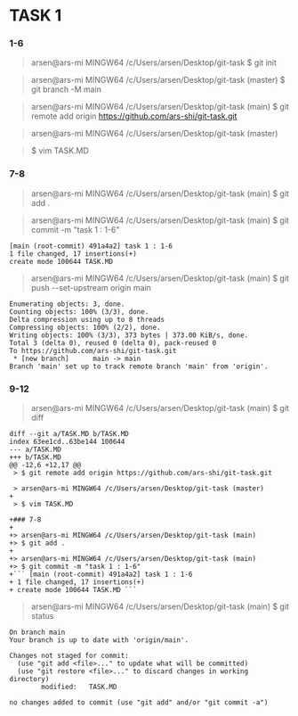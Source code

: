 # TASK 1

### 1-6

> arsen@ars-mi MINGW64 /c/Users/arsen/Desktop/git-task
> $ git init

> arsen@ars-mi MINGW64 /c/Users/arsen/Desktop/git-task (master)
> $ git branch -M main

> arsen@ars-mi MINGW64 /c/Users/arsen/Desktop/git-task (main)
> $ git remote add origin https://github.com/ars-shi/git-task.git

> arsen@ars-mi MINGW64 /c/Users/arsen/Desktop/git-task (master)

> $ vim TASK.MD

### 7-8

> arsen@ars-mi MINGW64 /c/Users/arsen/Desktop/git-task (main)
> $ git add .

> arsen@ars-mi MINGW64 /c/Users/arsen/Desktop/git-task (main)
> $ git commit -m "task 1 : 1-6"
``` 
[main (root-commit) 491a4a2] task 1 : 1-6
1 file changed, 17 insertions(+)
create mode 100644 TASK.MD 
```

> arsen@ars-mi MINGW64 /c/Users/arsen/Desktop/git-task (main)
> $ git push --set-upstream origin main
```
Enumerating objects: 3, done.
Counting objects: 100% (3/3), done.
Delta compression using up to 8 threads
Compressing objects: 100% (2/2), done.
Writing objects: 100% (3/3), 373 bytes | 373.00 KiB/s, done.
Total 3 (delta 0), reused 0 (delta 0), pack-reused 0
To https://github.com/ars-shi/git-task.git
 * [new branch]      main -> main
Branch 'main' set up to track remote branch 'main' from 'origin'.
```

 ### 9-12

> arsen@ars-mi MINGW64 /c/Users/arsen/Desktop/git-task (main)
> $ git diff
```
diff --git a/TASK.MD b/TASK.MD
index 63ee1cd..63be144 100644
--- a/TASK.MD
+++ b/TASK.MD
@@ -12,6 +12,17 @@
 > $ git remote add origin https://github.com/ars-shi/git-task.git

 > arsen@ars-mi MINGW64 /c/Users/arsen/Desktop/git-task (master)
+
 > $ vim TASK.MD

+### 7-8
+
+> arsen@ars-mi MINGW64 /c/Users/arsen/Desktop/git-task (main)
+> $ git add .
+
+> arsen@ars-mi MINGW64 /c/Users/arsen/Desktop/git-task (main)
+> $ git commit -m "task 1 : 1-6"
+``` [main (root-commit) 491a4a2] task 1 : 1-6
+ 1 file changed, 17 insertions(+)
+ create mode 100644 TASK.MD ```
```

> arsen@ars-mi MINGW64 /c/Users/arsen/Desktop/git-task (main)
> $ git status
```
On branch main
Your branch is up to date with 'origin/main'.

Changes not staged for commit:
  (use "git add <file>..." to update what will be committed)
  (use "git restore <file>..." to discard changes in working directory)
        modified:   TASK.MD

no changes added to commit (use "git add" and/or "git commit -a")
```

